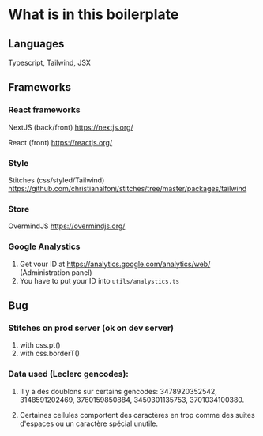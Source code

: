 # What is in this boilerplate

## Languages

Typescript,
Tailwind,
JSX

## Frameworks

### React frameworks

NextJS (back/front) <https://nextjs.org/>

React (front) <https://reactjs.org/>

### Style

Stitches (css/styled/Tailwind) <https://github.com/christianalfoni/stitches/tree/master/packages/tailwind>

### Store

OvermindJS <https://overmindjs.org/>

### Google Analystics

1. Get vour ID at <https://analytics.google.com/analytics/web/> (Administration panel)
2. You have to put your ID into `utils/analystics.ts`

## Bug

### Stitches on prod server (ok on dev server)

1. with css.pt()
2. with css.borderT()

### Data used (Leclerc gencodes):

1. Il y a des doublons sur certains gencodes: 3478920352542, 3148591202469, 3760159850884, 3450301135753, 3701034100380.

2. Certaines cellules comportent des caractères en trop comme des suites d'espaces ou un caractère spécial unutile.
